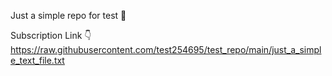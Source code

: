 Just a simple repo for test 🤫

Subscription Link 👇 https://raw.githubusercontent.com/test254695/test_repo/main/just_a_simple_text_file.txt
